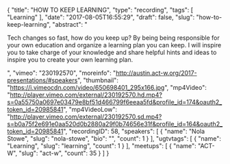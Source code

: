 {
  "title": "HOW TO KEEP LEARNING",
  "type": "recording",
  "tags": [
    "Learning"
  ],
  "date": "2017-08-05T16:55:29",
  "draft": false,
  "slug": "how-to-keep-learning",
  "abstract": "<p>Tech changes so fast, how do you keep up? By being being responsible for your own education and organize a learning plan you can keep. I will inspire you to take charge of your knowledge and share helpful hints and ideas to inspire you to create your own learning plan.</p>",
  "vimeo": "230192570",
  "moreinfo": "http://austin.act-w.org/2017-presentations/#speakers",
  "thumbnail": "https://i.vimeocdn.com/video/650698401_295x166.jpg",
  "mp4Video": "http://player.vimeo.com/external/230192570.hd.mp4?s=0a55750a0697e03479e8bf51d466799f6eeaa5fd&profile_id=174&oauth2_token_id=20985841",
  "mp4VideoLow": "http://player.vimeo.com/external/230192570.sd.mp4?s=b0a75f2e691e0aa520d0b2880a29f0b74656e31f&profile_id=164&oauth2_token_id=20985841",
  "recordingID": 58,
  "speakers": [
    {
      "name": "Nola Stowe",
      "slug": "nola-stowe",
      "bio": "",
      "count": 1
    }
  ],
  "ugtvtags": [
    {
      "name": "Learning",
      "slug": "learning",
      "count": 1
    }
  ],
  "meetups": [
    {
      "name": "ACT-W",
      "slug": "act-w",
      "count": 35
    }
  ]
}